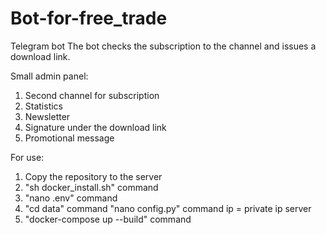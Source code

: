# Bot-for-free_trade

Telegram bot
The bot checks the subscription to the channel and issues a download link.

Small admin panel:
1. Second channel for subscription
2. Statistics
3. Newsletter
4. Signature under the download link
5. Promotional message


For use:
1. Copy the repository to the server
2. "sh docker_install.sh" command
3. "nano .env" command
4. "cd data" command
    "nano config.py" command
    ip = private ip server
5. "docker-compose up --build" command
